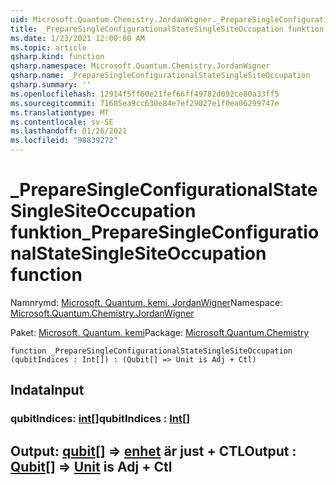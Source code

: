 ```yaml
---
uid: Microsoft.Quantum.Chemistry.JordanWigner._PrepareSingleConfigurationalStateSingleSiteOccupation
title: _PrepareSingleConfigurationalStateSingleSiteOccupation funktion
ms.date: 1/23/2021 12:00:00 AM
ms.topic: article
qsharp.kind: function
qsharp.namespace: Microsoft.Quantum.Chemistry.JordanWigner
qsharp.name: _PrepareSingleConfigurationalStateSingleSiteOccupation
qsharp.summary: ''
ms.openlocfilehash: 12914f5ff60e21fef66ff49782d092ce80a33ff5
ms.sourcegitcommit: 71605ea9cc630e84e7ef29027e1f0ea06299747e
ms.translationtype: MT
ms.contentlocale: sv-SE
ms.lasthandoff: 01/26/2021
ms.locfileid: "98839272"
---
```

# <a name="_preparesingleconfigurationalstatesinglesiteoccupation-function"></a><span data-ttu-id="482a8-102">_PrepareSingleConfigurationalStateSingleSiteOccupation funktion</span><span class="sxs-lookup"><span data-stu-id="482a8-102">_PrepareSingleConfigurationalStateSingleSiteOccupation function</span></span>

<span data-ttu-id="482a8-103">Namnrymd: [Microsoft. Quantum. kemi. JordanWigner](xref:Microsoft.Quantum.Chemistry.JordanWigner)</span><span class="sxs-lookup"><span data-stu-id="482a8-103">Namespace: [Microsoft.Quantum.Chemistry.JordanWigner](xref:Microsoft.Quantum.Chemistry.JordanWigner)</span></span>

<span data-ttu-id="482a8-104">Paket: [Microsoft. Quantum. kemi](https://nuget.org/packages/Microsoft.Quantum.Chemistry)</span><span class="sxs-lookup"><span data-stu-id="482a8-104">Package: [Microsoft.Quantum.Chemistry](https://nuget.org/packages/Microsoft.Quantum.Chemistry)</span></span>




```qsharp
function _PrepareSingleConfigurationalStateSingleSiteOccupation (qubitIndices : Int[]) : (Qubit[] => Unit is Adj + Ctl)
```


## <a name="input"></a><span data-ttu-id="482a8-105">Indata</span><span class="sxs-lookup"><span data-stu-id="482a8-105">Input</span></span>

### <a name="qubitindices--int"></a><span data-ttu-id="482a8-106">qubitIndices: [int](xref:microsoft.quantum.lang-ref.int)[]</span><span class="sxs-lookup"><span data-stu-id="482a8-106">qubitIndices : [Int](xref:microsoft.quantum.lang-ref.int)[]</span></span>





## <a name="output--qubit--unit--is-adj--ctl"></a><span data-ttu-id="482a8-107">Output: [qubit](xref:microsoft.quantum.lang-ref.qubit)[] => [enhet](xref:microsoft.quantum.lang-ref.unit)  är just + CTL</span><span class="sxs-lookup"><span data-stu-id="482a8-107">Output : [Qubit](xref:microsoft.quantum.lang-ref.qubit)[] => [Unit](xref:microsoft.quantum.lang-ref.unit)  is Adj + Ctl</span></span>

